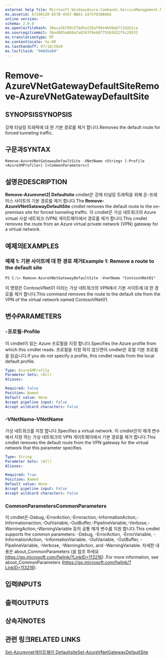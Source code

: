 ```yaml
---
external help file: Microsoft.WindowsAzure.Commands.ServiceManagement.Network.dll-Help.xml
ms.assetid: 67260128-D57B-4587-BB61-2475703ABA66
online version: ''
schema: 2.0.0
ms.openlocfilehash: 38aca36799c57dd5a135af99e4b99ab713d2b1ca
ms.sourcegitcommit: 56ed085a868afa8263f8eb0f755b5822f5c29532
ms.translationtype: MT
ms.contentlocale: ko-KR
ms.lasthandoff: 07/18/2020
ms.locfileid: "94045489"
---
```

# <span data-ttu-id="91b76-101">Remove-AzureVNetGatewayDefaultSite</span><span class="sxs-lookup"><span data-stu-id="91b76-101">Remove-AzureVNetGatewayDefaultSite</span></span>

## <span data-ttu-id="91b76-102">SYNOPSIS</span><span class="sxs-lookup"><span data-stu-id="91b76-102">SYNOPSIS</span></span>
<span data-ttu-id="91b76-103">강제 터널링 트래픽에 대 한 기본 경로를 제거 합니다.</span><span class="sxs-lookup"><span data-stu-id="91b76-103">Removes the default route for forced tunneling traffic.</span></span>

## <span data-ttu-id="91b76-104">구문과</span><span class="sxs-lookup"><span data-stu-id="91b76-104">SYNTAX</span></span>

```
Remove-AzureVNetGatewayDefaultSite -VNetName <String> [-Profile <AzureSMProfile>] [<CommonParameters>]
```

## <span data-ttu-id="91b76-105">설명은</span><span class="sxs-lookup"><span data-stu-id="91b76-105">DESCRIPTION</span></span>
<span data-ttu-id="91b76-106">**Remove-Azurevnet2| Defaultsite** cmdlet은 강제 터널링 트래픽을 위해 온-프레미스 사이트의 기본 경로를 제거 합니다.</span><span class="sxs-lookup"><span data-stu-id="91b76-106">The **Remove-AzureVNetGatewayDefaultSite** cmdlet removes the default route to the on-premises site for forced tunneling traffic.</span></span>
<span data-ttu-id="91b76-107">이 cmdlet은 가상 네트워크의 Azure virtual 사설 네트워크 (VPN) 게이트웨이에서 경로를 제거 합니다.</span><span class="sxs-lookup"><span data-stu-id="91b76-107">This cmdlet removes the route from an Azure virtual private network (VPN) gateway for a virtual network.</span></span>

## <span data-ttu-id="91b76-108">예제의</span><span class="sxs-lookup"><span data-stu-id="91b76-108">EXAMPLES</span></span>

### <span data-ttu-id="91b76-109">예제 1: 기본 사이트에 대 한 경로 제거</span><span class="sxs-lookup"><span data-stu-id="91b76-109">Example 1: Remove a route to the default site</span></span>
```
PS C:\> Remove-AzureVNetGatewayDefaultSite -VnetName "ContosoVNet01"
```

<span data-ttu-id="91b76-110">이 명령은 ContosoVNet01 이라는 가상 네트워크의 VPN에서 기본 사이트에 대 한 경로를 제거 합니다.</span><span class="sxs-lookup"><span data-stu-id="91b76-110">This command removes the route to the default site from the VPN of the virtual network named ContosoVNet01.</span></span>

## <span data-ttu-id="91b76-111">변수</span><span class="sxs-lookup"><span data-stu-id="91b76-111">PARAMETERS</span></span>

### <span data-ttu-id="91b76-112">-프로필</span><span class="sxs-lookup"><span data-stu-id="91b76-112">-Profile</span></span>
<span data-ttu-id="91b76-113">이 cmdlet이 읽는 Azure 프로필을 지정 합니다.</span><span class="sxs-lookup"><span data-stu-id="91b76-113">Specifies the Azure profile from which this cmdlet reads.</span></span>
<span data-ttu-id="91b76-114">프로필을 지정 하지 않으면이 cmdlet은 로컬 기본 프로필을 읽습니다.</span><span class="sxs-lookup"><span data-stu-id="91b76-114">If you do not specify a profile, this cmdlet reads from the local default profile.</span></span>

```yaml
Type: AzureSMProfile
Parameter Sets: (All)
Aliases: 

Required: False
Position: Named
Default value: None
Accept pipeline input: False
Accept wildcard characters: False
```

### <span data-ttu-id="91b76-115">-VNetName</span><span class="sxs-lookup"><span data-stu-id="91b76-115">-VNetName</span></span>
<span data-ttu-id="91b76-116">가상 네트워크를 지정 합니다.</span><span class="sxs-lookup"><span data-stu-id="91b76-116">Specifies a virtual network.</span></span>
<span data-ttu-id="91b76-117">이 cmdlet은이 매개 변수에서 지정 하는 가상 네트워크의 VPN 게이트웨이에서 기본 경로를 제거 합니다.</span><span class="sxs-lookup"><span data-stu-id="91b76-117">This cmdlet removes the default route from the VPN gateway for the virtual network that this parameter specifies.</span></span>

```yaml
Type: String
Parameter Sets: (All)
Aliases: 

Required: True
Position: Named
Default value: None
Accept pipeline input: False
Accept wildcard characters: False
```

### <span data-ttu-id="91b76-118">CommonParameters</span><span class="sxs-lookup"><span data-stu-id="91b76-118">CommonParameters</span></span>
<span data-ttu-id="91b76-119">이 cmdlet은-Debug,-ErrorAction,-Erroraction,-InformationAction,-Informationaction,-OutVariable,-OutBuffer,-PipelineVariable,-Verbose,-WarningAction,-WarningVariable 등의 공통 매개 변수를 지원 합니다.</span><span class="sxs-lookup"><span data-stu-id="91b76-119">This cmdlet supports the common parameters: -Debug, -ErrorAction, -ErrorVariable, -InformationAction, -InformationVariable, -OutVariable, -OutBuffer, -PipelineVariable, -Verbose, -WarningAction, and -WarningVariable.</span></span> <span data-ttu-id="91b76-120">자세한 내용은 about_CommonParameters (을 참조 하세요 https://go.microsoft.com/fwlink/?LinkID=113216) .</span><span class="sxs-lookup"><span data-stu-id="91b76-120">For more information, see about_CommonParameters (https://go.microsoft.com/fwlink/?LinkID=113216).</span></span>

## <span data-ttu-id="91b76-121">입력</span><span class="sxs-lookup"><span data-stu-id="91b76-121">INPUTS</span></span>

## <span data-ttu-id="91b76-122">출력</span><span class="sxs-lookup"><span data-stu-id="91b76-122">OUTPUTS</span></span>

## <span data-ttu-id="91b76-123">상속자</span><span class="sxs-lookup"><span data-stu-id="91b76-123">NOTES</span></span>

## <span data-ttu-id="91b76-124">관련 링크</span><span class="sxs-lookup"><span data-stu-id="91b76-124">RELATED LINKS</span></span>

[<span data-ttu-id="91b76-125">Set-Azurevnet게이트웨이 Defaultsite</span><span class="sxs-lookup"><span data-stu-id="91b76-125">Set-AzureVNetGatewayDefaultSite</span></span>](./Set-AzureVNetGatewayDefaultSite.md)
